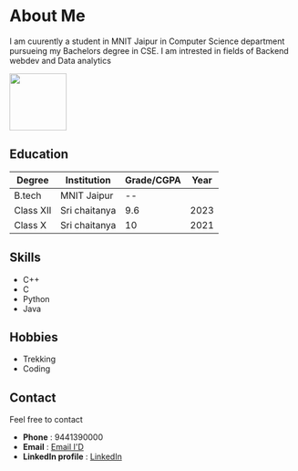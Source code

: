 # About Me
I am cuurently a student in MNIT Jaipur in Computer Science department pursueing my Bachelors degree in CSE.
I am intrested in fields of Backend webdev and Data analytics

<img src= "https://cdn.pixabay.com/photo/2015/10/05/22/37/blank-profile-picture-973460_960_720.png" width="100">

## Education

| Degree   | Institution   | Grade/CGPA | Year |
|----------|---------------|------------|------|
| B.tech   | MNIT Jaipur   | --         |      |
| Class XII| Sri chaitanya | 9.6        | 2023 |
| Class X  | Sri chaitanya | 10         | 2021 |

## Skills
- C++
- C
- Python
- Java

## Hobbies
- Trekking
- Coding

## Contact 
 Feel free to contact
- **Phone** : 9441390000
- **Email** : [Email I'D](2023ucp1971@mnit.ac.in)
- **LinkedIn profile** : [LinkedIn](https://in.linkedin.com/in/sai-udheep-vetapalem)
